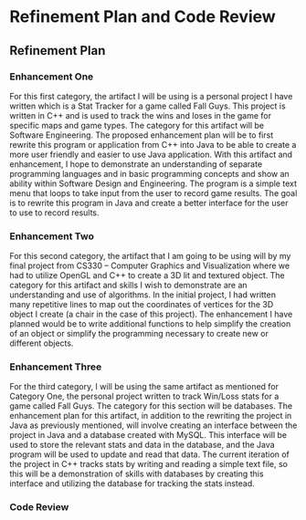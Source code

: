 # Refinement Plan and Code Review
## Refinement Plan
### Enhancement One
For this first category, the artifact I will be using is a personal project I have written which is a Stat Tracker for a game called Fall Guys. This project is written in C++ and is used to track the wins and loses in the game for specific maps and game types. The category for this artifact will be Software Engineering. The proposed enhancement plan will be to first rewrite this program or application from C++ into Java to be able to create a more user friendly and easier to use Java application. With this artifact and enhancement, I hope to demonstrate an understanding of separate programming languages and in basic programming concepts and show an ability within Software Design and Engineering. The program is a simple text menu that loops to take input from the user to record game results. The goal is to rewrite this program in Java and create a better interface for the user to use to record results.

### Enhancement Two
For this second category, the artifact that I am going to be using will by my final project from CS330 – Computer Graphics and Visualization where we had to utilize OpenGL and C++ to create a 3D lit and textured object. The category for this artifact and skills I wish to demonstrate are an understanding and use of algorithms. In the initial project, I had written many repetitive lines to map out the coordinates of vertices for the 3D object I create (a chair in the case of this project). The enhancement I have planned would be to write additional functions to help simplify the creation of an object or simplify the programming necessary to create new or different objects. 

### Enhancement Three
For the third category, I will be using the same artifact as mentioned for Category One, the personal project written to track Win/Loss stats for a game called Fall Guys. The category for this section will be databases. The enhancement plan for this artifact, in addition to the rewriting the project in Java as previously mentioned, will involve creating an interface between the project in Java and a database created with MySQL. This interface will be used to store the relevant stats and data in the database, and the Java program will be used to update and read that data. The current iteration of the project in C++ tracks stats by writing and reading a simple text file, so this will be a demonstration of skills with databases by creating this interface and utilizing the database for tracking the stats instead.

### Code Review
